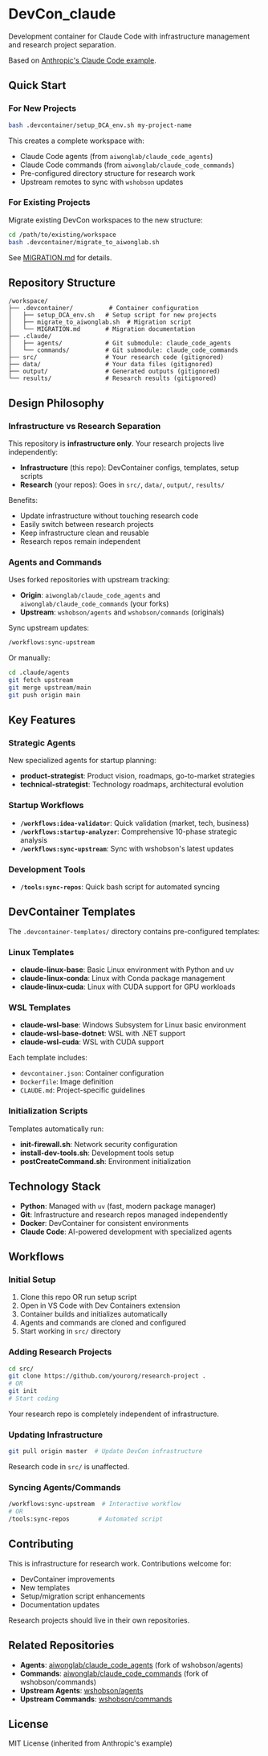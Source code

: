# DevCon_claude

Development container for Claude Code with infrastructure management and research project separation.

Based on [Anthropic's Claude Code example](https://github.com/anthropics/claude-code/tree/main).

## Quick Start

### For New Projects

```bash
bash .devcontainer/setup_DCA_env.sh my-project-name
```

This creates a complete workspace with:
- Claude Code agents (from `aiwonglab/claude_code_agents`)
- Claude Code commands (from `aiwonglab/claude_code_commands`)
- Pre-configured directory structure for research work
- Upstream remotes to sync with `wshobson` updates

### For Existing Projects

Migrate existing DevCon workspaces to the new structure:

```bash
cd /path/to/existing/workspace
bash .devcontainer/migrate_to_aiwonglab.sh
```

See [MIGRATION.md](.devcontainer/MIGRATION.md) for details.

## Repository Structure

```
/workspace/
├── .devcontainer/          # Container configuration
│   ├── setup_DCA_env.sh   # Setup script for new projects
│   ├── migrate_to_aiwonglab.sh  # Migration script
│   └── MIGRATION.md       # Migration documentation
├── .claude/
│   ├── agents/            # Git submodule: claude_code_agents
│   └── commands/          # Git submodule: claude_code_commands
├── src/                   # Your research code (gitignored)
├── data/                  # Your data files (gitignored)
├── output/                # Generated outputs (gitignored)
└── results/               # Research results (gitignored)
```

## Design Philosophy

### Infrastructure vs Research Separation

This repository is **infrastructure only**. Your research projects live independently:

- **Infrastructure** (this repo): DevContainer configs, templates, setup scripts
- **Research** (your repos): Goes in `src/`, `data/`, `output/`, `results/`

Benefits:
- Update infrastructure without touching research code
- Easily switch between research projects
- Keep infrastructure clean and reusable
- Research repos remain independent

### Agents and Commands

Uses forked repositories with upstream tracking:

- **Origin**: `aiwonglab/claude_code_agents` and `aiwonglab/claude_code_commands` (your forks)
- **Upstream**: `wshobson/agents` and `wshobson/commands` (originals)

Sync upstream updates:
```bash
/workflows:sync-upstream
```

Or manually:
```bash
cd .claude/agents
git fetch upstream
git merge upstream/main
git push origin main
```

## Key Features

### Strategic Agents

New specialized agents for startup planning:

- **product-strategist**: Product vision, roadmaps, go-to-market strategies
- **technical-strategist**: Technology roadmaps, architectural evolution

### Startup Workflows

- **`/workflows:idea-validator`**: Quick validation (market, tech, business)
- **`/workflows:startup-analyzer`**: Comprehensive 10-phase strategic analysis
- **`/workflows:sync-upstream`**: Sync with wshobson's latest updates

### Development Tools

- **`/tools:sync-repos`**: Quick bash script for automated syncing

## DevContainer Templates

The `.devcontainer-templates/` directory contains pre-configured templates:

### Linux Templates
- **claude-linux-base**: Basic Linux environment with Python and uv
- **claude-linux-conda**: Linux with Conda package management
- **claude-linux-cuda**: Linux with CUDA support for GPU workloads

### WSL Templates
- **claude-wsl-base**: Windows Subsystem for Linux basic environment
- **claude-wsl-base-dotnet**: WSL with .NET support
- **claude-wsl-cuda**: WSL with CUDA support

Each template includes:
- `devcontainer.json`: Container configuration
- `Dockerfile`: Image definition
- `CLAUDE.md`: Project-specific guidelines

### Initialization Scripts

Templates automatically run:
- **init-firewall.sh**: Network security configuration
- **install-dev-tools.sh**: Development tools setup
- **postCreateCommand.sh**: Environment initialization

## Technology Stack

- **Python**: Managed with `uv` (fast, modern package manager)
- **Git**: Infrastructure and research repos managed independently
- **Docker**: DevContainer for consistent environments
- **Claude Code**: AI-powered development with specialized agents

## Workflows

### Initial Setup

1. Clone this repo OR run setup script
2. Open in VS Code with Dev Containers extension
3. Container builds and initializes automatically
4. Agents and commands are cloned and configured
5. Start working in `src/` directory

### Adding Research Projects

```bash
cd src/
git clone https://github.com/yourorg/research-project .
# OR
git init
# Start coding
```

Your research repo is completely independent of infrastructure.

### Updating Infrastructure

```bash
git pull origin master  # Update DevCon infrastructure
```

Research code in `src/` is unaffected.

### Syncing Agents/Commands

```bash
/workflows:sync-upstream  # Interactive workflow
# OR
/tools:sync-repos        # Automated script
```

## Contributing

This is infrastructure for research work. Contributions welcome for:
- DevContainer improvements
- New templates
- Setup/migration script enhancements
- Documentation updates

Research projects should live in their own repositories.

## Related Repositories

- **Agents**: [aiwonglab/claude_code_agents](https://github.com/aiwonglab/claude_code_agents) (fork of wshobson/agents)
- **Commands**: [aiwonglab/claude_code_commands](https://github.com/aiwonglab/claude_code_commands) (fork of wshobson/commands)
- **Upstream Agents**: [wshobson/agents](https://github.com/wshobson/agents)
- **Upstream Commands**: [wshobson/commands](https://github.com/wshobson/commands)

## License

MIT License (inherited from Anthropic's example)
